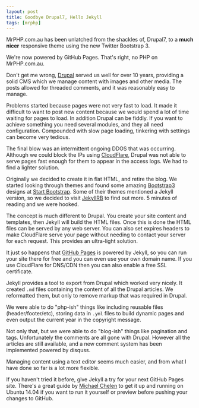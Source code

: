 ```yaml
---
layout: post
title: Goodbye Drupal7, Hello Jekyll
tags: [mrphp]
---
```

MrPHP.com.au has been unlatched from the shackles of, Drupal7, to a <strong>much nicer</strong> responsive theme using the new Twitter Bootstrap 3.

We're now powered by GitHub Pages.  That's right, no PHP on MrPHP.com.au.

<!--break-->

Don't get me wrong, <a href="http://www.drupal.org/">Drupal</a> served us well for over 10 years, providing a solid CMS which we manage content with images and other media.  The posts allowed for threaded comments, and it was reasonably easy to manage.

Problems started because pages were not very fast to load.  It made it difficult to want to post new content because we would spend a lot of time waiting for pages to load.  In addition Drupal can be fiddly.  If you want to achieve something you need several modules, and they all need configuration.  Compounded with slow page loading, tinkering with settings can become very tedious.  

The final blow was an intermittent ongoing DDOS that was occurring.  Although we could block the IPs using <a href="https://www.cloudflare.com/">CloudFlare</a>, Drupal was not able to serve pages fast enough for them to appear in the access logs.  We had to find a lighter solution.

Originally we decided to create it in flat HTML, and retire the blog.  We started looking through themes and found some amazing <a href="http://getbootstrap.com/">Bootstrap3</a> designs at <a href="http://startbootstrap.com/">Start Bootstrap</a>.  Some of their themes mentioned a Jekyll version, so we decided to visit <a href="http://jekyllrb.com/">JekyllRB</a> to find out more. 5 minutes of reading and we were hooked.

The concept is much different to Drupal.  You create your site content and templates, then Jekyll will build the HTML files.  Once this is done the HTML files can be served by any web server.  You can also set expires headers to make CloudFlare serve your page without needing to contact your server for each request.  This provides an ultra-light solution.
 
It just so happens that <a href="https://pages.github.com/">GitHub Pages</a> is powered by Jekyll, so you can run your site there for free and you can even use your own domain name.  If you use CloudFlare for DNS/CDN then you can also enable a free SSL certificate. 

Jekyll provides a tool to export from Drupal which worked very nicely. It created `.md` files containing the content of all the Drupal articles.  We reformatted them, but only to remove markup that was required in Drupal.

We were able to do "php-ish" things like including reusable files (header/footer/etc), storing data in `.yml` files to build dynamic pages and even output the current year in the copyright message. 

Not only that, but we were able to do "blog-ish" things like pagination and tags.  Unfortunately the comments are all gone with Drupal.  However all the articles are still available, and a new comment system has been implemented powered by disquss.
 
Managing content using a text editor seems much easier, and from what I have done so far is a lot more flexible.

If you haven't tried it before, give Jekyll a try for your next GitHub Pages site.  There's a great guide by <a href="http://michaelchelen.net/81fa/install-jekyll-2-ubuntu-14-04/">Michael Chelen</a> to get it up and running on Ubuntu 14.04 if you want to run it yourself or preview before pushing your changes to GitHub.  